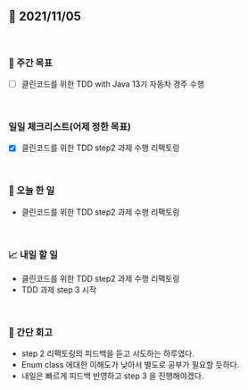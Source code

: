## 📅 2021/11/05

<br/>

### 🏹 주간 목표

- [ ] 클린코드를 위한 TDD with Java 13기 자동차 경주 수행

<br/>

### 일일 체크리스트(어제 정한 목표)

- [x] 클린코드를 위한 TDD step2 과제 수행 리팩토링

<br/>

### 💯 오늘 한 일

- 클린코드를 위한 TDD step2 과제 수행 리팩토링

<br/>

### 📈 내일 할 일

- 클린코드를 위한 TDD step2 과제 수행 리팩토링 
- TDD 과제 step 3 시작

<br/>

### 🧐 간단 회고

- step 2 리팩토링의 피드백을 듣고 시도하는 하루였다.
- Enum class 에대한 이해도가 낮아서 별도로 공부가 필요할 듯하다.
- 내일은 빠르게 피드백 반영하고 step 3 을 진행해야겠다.
